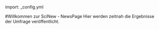import: _config.yml

#Willkommen zur SciNew - NewsPage
Hier werden zeitnah die Ergebnisse der Umfrage veröffentlicht.
